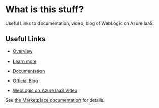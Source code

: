 <!--
Copyright (c) 2021, Oracle and/or its affiliates.
Licensed under the Universal Permissive License v 1.0 as shown at https://oss.oracle.com/licenses/upl.
-->

# What is this stuff?

Useful Links to documentation, video, blog of WebLogic on Azure IaaS.

## Useful Links

* [Overview](http://www.oracle.com/weblogicserver)

* [Learn more](http://www.oracle.com/technetwork/middleware/weblogic/learnmore/index.html)

* [Documentation](https://wls-eng.github.io/arm-oraclelinux-wls/)

* [Official Blog](https://blogs.oracle.com/weblogicserver/)

* [WebLogic on Azure IaaS Video](https://youtu.be/m7evI4lObcI)

See [the Marketplace documentation](https://docs.microsoft.com/en-us/azure/marketplace/cloud-partner-portal/virtual-machine/cpp-marketplace-tab) for details.
